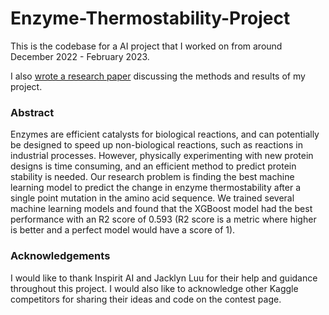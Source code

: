 # Enzyme-Thermostability-Project

This is the codebase for a AI project that I worked on from around December 2022 - February 2023.

I also [wrote a research paper](https://www.jsr.org/hs/index.php/path/article/view/4364) discussing the methods and results of my project.

### Abstract
Enzymes are efficient catalysts for biological reactions, and can potentially be designed to speed up non-biological reactions, such as reactions in industrial processes. However, physically experimenting with new protein designs is time consuming, and an efficient method to predict protein stability is needed. Our research problem is finding the best machine learning model to predict the change in enzyme thermostability after a single point mutation in the amino acid sequence. We trained several machine learning models and found that the XGBoost model had the best performance with an R2 score of 0.593 (R2 score is a metric where higher is better and a perfect model would have a score of 1). 

### Acknowledgements
I would like to thank Inspirit AI and Jacklyn Luu for their help and guidance throughout this project. I would also like to acknowledge other Kaggle competitors for sharing their ideas and code on the contest page.
